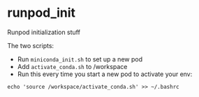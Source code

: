 # runpod_init
Runpod initialization stuff

The two scripts:
- Run `miniconda_init.sh` to set up a new pod
- Add `activate_conda.sh` to /workspace
- Run this every time you start a new pod to activate your env:
```
echo 'source /workspace/activate_conda.sh' >> ~/.bashrc
```